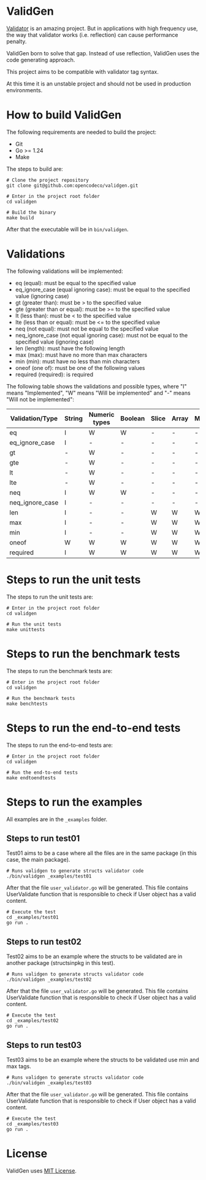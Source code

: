 # ValidGen

[Validator](https://github.com/go-playground/validator) is an amazing project. But in applications with high frequency use, the way that validator works (i.e. reflection) can cause performance penalty.

ValidGen born to solve that gap. Instead of use reflection, ValidGen uses the code generating approach.

This project aims to be compatible with validator tag syntax.

At this time it is an unstable project and should not be used in production environments.

# How to build ValidGen

The following requirements are needed to build the project:
- Git
- Go >= 1.24
- Make

The steps to build are:
```
# Clone the project repository
git clone git@github.com:opencodeco/validgen.git

# Enter in the project root folder
cd validgen

# Build the binary
make build
```

After that the executable will be in `bin/validgen`.

# Validations

The following validations will be implemented:

- eq (equal): must be equal to the specified value
- eq_ignore_case (equal ignoring case): must be equal to the specified value (ignoring case)
- gt (greater than): must be > to the specified value
- gte (greater than or equal): must be >= to the specified value
- lt (less than): must be < to the specified value
- lte (less than or equal): must be <= to the specified value
- neq (not equal): must not be equal to the specified value
- neq_ignore_case (not equal ignoring case): must not be equal to the specified value (ignoring case)
- len (length): must have the following length
- max (max): must have no more than max characters
- min (min): must have no less than min characters
- oneof (one of): must be one of the following values
- required (required): is required

The following table shows the validations and possible types, where "I" means "Implemented", "W" means "Will be implemented" and "-" means "Will not be implemented":

| Validation/Type | String | Numeric types | Boolean | Slice | Array | Map | Time | Duration |
| -               | -      | -             | -       | -     | -     | -   | -    | -        |
| eq              | I      | W             | W       | -     | -     | -   | W    | W        |
| eq_ignore_case  | I      | -             | -       | -     | -     | -   | -    | -        |
| gt              | -      | W             | -       | -     | -     | -   | W    | W        |
| gte             | -      | W             | -       | -     | -     | -   | W    | W        |
| lt              | -      | W             | -       | -     | -     | -   | W    | W        |
| lte             | -      | W             | -       | -     | -     | -   | W    | W        |
| neq             | I      | W             | W       | -     | -     | -   | W    | W        |
| neq_ignore_case | I      | -             | -       | -     | -     | -   | -    | -        |
| len             | I      | -             | -       | W     | W     | W   | -    | -        |
| max             | I      | -             | -       | W     | W     | W   | W    | W        |
| min             | I      | -             | -       | W     | W     | W   | W    | W        |
| oneof           | W      | W             | W       | W     | W     | W   | -    | W        |
| required        | I      | W             | W       | W     | W     | W   | W    | W        |

# Steps to run the unit tests

The steps to run the unit tests are:

```
# Enter in the project root folder
cd validgen

# Run the unit tests
make unittests
```

# Steps to run the benchmark tests

The steps to run the benchmark tests are:

```
# Enter in the project root folder
cd validgen

# Run the benchmark tests
make benchtests
```

# Steps to run the end-to-end tests

The steps to run the end-to-end tests are:

```
# Enter in the project root folder
cd validgen

# Run the end-to-end tests
make endtoendtests
```

# Steps to run the examples

All examples are in the `_examples` folder.

## Steps to run test01

Test01 aims to be a case where all the files are in the same package (in this case, the main package).

```
# Runs validgen to generate structs validator code
./bin/validgen _examples/test01
```

After that the file `user_validator.go` will be generated. This file contains UserValidate function that is responsible to check if User object has a valid content.

```
# Execute the test
cd _examples/test01
go run .
```

## Steps to run test02

Test02 aims to be an example where the structs to be validated are in another package (structsinpkg in this test).

```
# Runs validgen to generate structs validator code
./bin/validgen _examples/test02
```

After that the file `user_validator.go` will be generated. This file contains UserValidate function that is responsible to check if User object has a valid content.

```
# Execute the test
cd _examples/test02
go run .
```

## Steps to run test03

Test03 aims to be an example where the structs to be validated use min and max tags.

```
# Runs validgen to generate structs validator code
./bin/validgen _examples/test03
```

After that the file `user_validator.go` will be generated. This file contains UserValidate function that is responsible to check if User object has a valid content.

```
# Execute the test
cd _examples/test03
go run .
```

# License

ValidGen uses [MIT License](LICENSE). 
